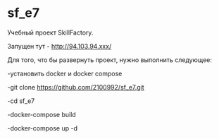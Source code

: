 # sf_e7

Учебный проект SkillFactory.

Запущен тут - http://94.103.94.xxx/

Для того, что бы развернуть проект, нужно выполнить следующее:

-установить docker и docker compose

-git clone https://github.com/2100992/sf_e7.git

-cd sf_e7

-docker-compose build

-docker-compose up -d